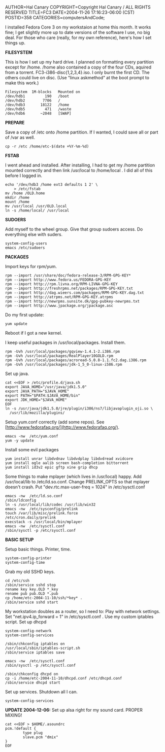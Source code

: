 AUTHOR=Hal Canary
COPYRIGHT=Copyright Hal Canary / ALL RIGHTS RESERVED
TITLE=FC3
DATE=2004-11-26 17:16:23-06:00 (CST)
POSTID=358
CATEGORIES=computersAndCode;

I installed Fedora Core 3 on my workstaion at home this month. It works fine; I get slightly more up to date versions of the software I use, no big deal. For those who care (really, for my own reference), here's how I set things up.  
  
**FILESYSTEM**

This is how I set up my hard drive. I planned on formatting every partition except for /home. /home also contained a copy of the four CDs, aquired from a torrent. FC3-i386-disc{1,2,3,4}.iso. I only burnt the first CD. The others could live on disc. (Use “linux askmethod“ at the boot prompt to make this work.)

    
    Filesystem	1M-blocks	Mounted on
    /dev/hdb1	      190	/boot
    /dev/hdb2	     7706	/
    /dev/hdb3	    18122	/home
    /dev/hdb5	      471	/waste
    /dev/hdb6	    ~2048	[SWAP]
    

**PREPARE**

Save a copy of /etc onto /home partition. If I wanted, I could save all or part of /var as well.

    cp -r /etc /home/etc-$(date +%Y-%m-%d)

**FSTAB**

I went ahead and installed. After installing, I had to get my /home partition mounted correctly and then link /usr/local to /home/local . I did all of this before I logged in.

    
    echo '/dev/hdb3 /home ext3 defaults 1 2' \
    	> /etc/fstab
    mv /home /OLD.home
    mkdir /home
    mount /home
    mv /usr/local /usr/OLD.local
    ln -s /home/local/ /usr/local
    

**SUDOERS**

Add myself to the wheel group. Give that group sudoers access. Do everything else with suders.

    
    system-config-users
    emacs /etc/sudoers
    

**PACKAGES**

Import keys for rpm/yum.

    
    rpm --import /usr/share/doc/fedora-release-3/RPM-GPG-KEY*
    rpm --import http://www.fedora.us/FEDORA-GPG-KEY
    rpm --import http://rpm.livna.org/RPM-LIVNA-GPG-KEY
    rpm --import http://freshrpms.net/packages/RPM-GPG-KEY.txt
    rpm --import http://dag.wieers.com/packages/RPM-GPG-KEY.dag.txt
    rpm --import http://atrpms.net/RPM-GPG-KEY.atrpms
    rpm --import http://newrpms.sunsite.dk/gpg-pubkey-newrpms.txt
    rpm --import http://www.jpackage.org/jpackage.asc
    

Do my first update:

    
    yum update
    

Reboot if I got a new kernel.

I keep useful packages in /usr/local/packages. Install them.

    
    rpm -Uvh /usr/local/packages/gqview-1.4.1-2.i386.rpm
    rpm -Uvh /usr/local/packages/RealPlayer10GOLD.rpm
    rpm -Uvh /usr/local/packages/acroread-5.0.8-1.1.fc2.dag.i386.rpm
    rpm -Uvh /usr/local/packages/jdk-1_5_0-linux-i586.rpm
    

Set up java.

    
    cat <<EOF > /etc/profile.d/java.sh
    export JAVA_HOME="/usr/java/jdk1.5.0"
    export JAVA_PATH="$JAVA_HOME"
    export PATH="$PATH:$JAVA_HOME/bin"
    export JDK_HOME="$JAVA_HOME"
    EOF
    ln -s /usr/java/jdk1.5.0/jre/plugin/i386/ns7/libjavaplugin_oji.so \
      /usr/lib/mozilla/plugins/
    

Setup yum.conf correctly (add some repos). See [http://www.fedorafaq.org/](http://www.fedorafaq.org/).

    
    emacs -nw  /etc/yum.conf
    yum -y update
    

Install some evil packages

    
    yum install unrar libdvdnav libdvdplay libdvdread xvidcore
    yum install ogle aalib screen bash-completion bittorrent
    yum install id3v2 epic gftp xine grip dhcp
    

Some things to make mplayer (which lives in /usr/local) happy. Add /usr/local/lib to /etc/ld.so.conf. Change PRELINK\_OPTS so that mplayer doesn't crash. Put "dev.rtc.max-user-freq = 1024" in /etc/sysctl.conf

    
    emacs -nw  /etc/ld.so.conf
    /sbin/ldconfig
    ln -s /usr/local/lib/codec /usr/lib/win32
    emacs -nw  /etc/sysconfig/prelink
    touch /var/lib/misc/prelink.force
    /etc/cron.daily/prelink
    execstack -s /usr/local/bin/mplayer
    emacs -nw  /etc/sysctl.conf
    /sbin/sysctl -p /etc/sysctl.conf
    

**BASIC SETUP**

Setup basic things. Printer, time.

    
    system-config-printer
    system-config-time
    

Grab my old SSHD keys.

    
    cd /etc/ssh
    /sbin/service sshd stop
    rename key key.OLD *_key
    rename pub pub.OLD *.pub
    cp /home/etc-2004-11-10/ssh/*key* .
    /sbin/service sshd start
    

My workstation doubles as a router, so I need to: Play with network settings. Set "net.ipv4.ip\_forward = 1" in /etc/sysctl.conf . Use my custom iptables script. Set up dhcpd

    
    system-config-network
    system-config-services
    
    /sbin/chkconfig iptables on
    /usr/local/sbin/iptables-script.sh
    /sbin/service iptables save
    
    emacs -nw  /etc/sysctl.conf
    /sbin/sysctl -p /etc/sysctl.conf
    
    /sbin/chkconfig dhcpd on
    cp -i /home/etc-2004-11-10/dhcpd.conf /etc/dhcpd.conf
    /sbin/service dhcpd start
    

Set up services. Shutdown all I can.

    
    system-config-services
    

**UPDATE 2004-12-06:** Set up alsa right for my sound card. PROPER MIXING!

    
    cat <<EOF > $HOME/.asoundrc
    pcm.!default {
            type plug
            slave.pcm "dmix"
    }
    EOF

